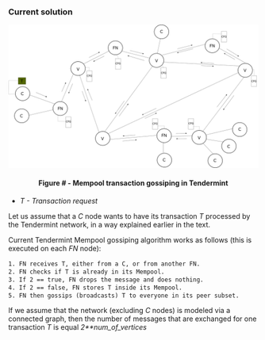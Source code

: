### Current solution

![](https://github.com/lukamiletic95/papers/blob/master/images/fig3.png)
<div align='center'> 
	<h4>Figure # - Mempool transaction gossiping in Tendermint</h4>
</div>

* *T - Transaction request*

Let us assume that a *C* node wants to have its transaction *T* processed by the Tendermint network, in a way explained earlier in the text.

Current Tendermint Mempool gossiping algorithm works as follows (this is executed on each *FN* node):

	1. FN receives T, either from a C, or from another FN.
	2. FN checks if T is already in its Mempool.
	3. If 2 == true, FN drops the message and does nothing.
	4. If 2 == false, FN stores T inside its Mempool.
	5. FN then gossips (broadcasts) T to everyone in its peer subset.
	
If we assume that the network (excluding *C* nodes) is modeled via a connected graph, then the number of messages that are exchanged for one transaction *T* is equal *2**num_of_vertices*
	


<!--stackedit_data:
eyJoaXN0b3J5IjpbLTY4NzAyMzE1OCw2Njc3OTQwNTksLTE4Nj
k0NzUzMDIsLTQzMzIwMjQ3Miw0NDQ5ODcxNTYsMTE1MzcwNjQy
NiwtMTI2MTMxMjM2Myw1MjQwMzM1MDQsMTg5NjQyNDM2OCwtMT
E2MjczMDA2NiwtMzkzMTI1MzMyLDMxMzQ3MTI3NF19
-->